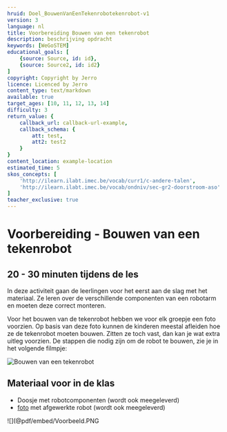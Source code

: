 ```yaml
---
hruid: Doel_BouwenVanEenTekenrobotekenrobot-v1
version: 3
language: nl
title: Voorbereiding Bouwen van een tekenrobot
description: beschrijving opdracht
keywords: [WeGoSTEM]
educational_goals: [
    {source: Source, id: id}, 
    {source: Source2, id: id2}
]
copyright: Copyright by Jerro
licence: Licenced by Jerro
content_type: text/markdown
available: true
target_ages: [10, 11, 12, 13, 14]
difficulty: 3
return_value: {
    callback_url: callback-url-example,
    callback_schema: {
        att: test,
        att2: test2
    }
}
content_location: example-location
estimated_time: 5
skos_concepts: [
    'http://ilearn.ilabt.imec.be/vocab/curr1/c-andere-talen', 
    'http://ilearn.ilabt.imec.be/vocab/ondniv/sec-gr2-doorstroom-aso'
]
teacher_exclusive: true
---
```


# Voorbereiding - Bouwen van een tekenrobot 
## 20 - 30 minuten tijdens de les

In deze activiteit gaan de leerlingen voor het eerst aan de slag met het materiaal. Ze leren over de verschillende componenten van een robotarm en moeten deze correct monteren. 

Voor het bouwen van de tekenrobot hebben we voor elk groepje een foto voorzien. Op basis van deze foto kunnen de kinderen meestal afleiden hoe ze de tekenrobot moeten bouwen. Zitten ze toch vast, dan kan je wat extra uitleg voorzien. De stappen die nodig zijn om de robot te bouwen, zie je in het volgende filmpje: 

![Bouwen van een tekenrobot](@youtube/https://www.youtube.com/embed/BilJBKQ4V0Y "Bouwen van een tekenrobot")

## Materiaal voor in de klas

* Doosje met robotcomponenten (wordt ook meegeleverd)
* [foto](embed/Voorbeeld.pdf "afgewerkte robot") met afgewerkte robot (wordt ook meegeleverd)

![](@pdf/embed/Voorbeeld.PNG